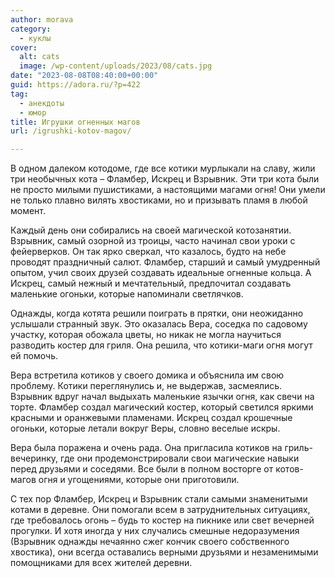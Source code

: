 ```yaml
---
author: morava
category:
  - куклы
cover:
  alt: cats
  image: /wp-content/uploads/2023/08/cats.jpg
date: "2023-08-08T08:40:00+00:00"
guid: https://adora.ru/?p=422
tag:
  - анекдоты
  - юмор
title: Игрушки огненных магов
url: /igrushki-kotov-magov/

---
```

В одном далеком котодоме, где все котики мурлыкали на славу, жили три необычных кота – Фламбер, Искрец и Взрывник. Эти три кота были не просто милыми пушистиками, а настоящими магами огня! Они умели не только плавно вилять хвостиками, но и призывать пламя в любой момент.

Каждый день они собирались на своей магической котозанятии. Взрывник, самый озорной из троицы, часто начинал свои уроки с фейерверков. Он так ярко сверкал, что казалось, будто на небе проводят праздничный салют. Фламбер, старший и самый умудренный опытом, учил своих друзей создавать идеальные огненные кольца. А Искрец, самый нежный и мечтательный, предпочитал создавать маленькие огоньки, которые напоминали светлячков.

Однажды, когда котята решили поиграть в прятки, они неожиданно услышали странный звук. Это оказалась Вера, соседка по садовому участку, которая обожала цветы, но никак не могла научиться разводить костер для гриля. Она решила, что котики-маги огня могут ей помочь.

Вера встретила котиков у своего домика и объяснила им свою проблему. Котики переглянулись и, не выдержав, засмеялись. Взрывник вдруг начал выдыхать маленькие язычки огня, как свечи на торте. Фламбер создал магический костер, который светился яркими красными и оранжевыми пламенами. Искрец создал крошечные огоньки, которые летали вокруг Веры, словно веселые искры.

Вера была поражена и очень рада. Она пригласила котиков на гриль-вечеринку, где они продемонстрировали свои магические навыки перед друзьями и соседями. Все были в полном восторге от котов-магов огня и угощениями, которые они приготовили.

С тех пор Фламбер, Искрец и Взрывник стали самыми знаменитыми котами в деревне. Они помогали всем в затруднительных ситуациях, где требовалось огонь – будь то костер на пикнике или свет вечерней прогулки. И хотя иногда у них случались смешные недоразумения (Взрывник однажды нечаянно сжег кончик своего собственного хвостика), они всегда оставались верными друзьями и незаменимыми помощниками для всех жителей деревни.
